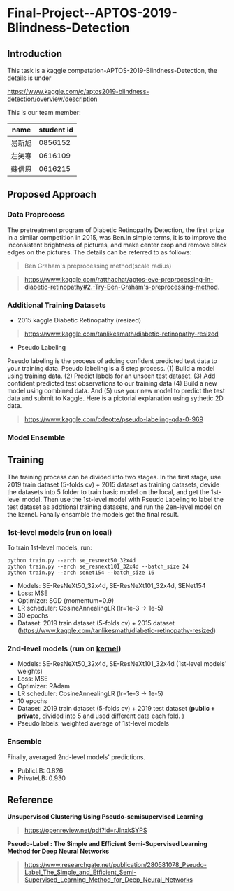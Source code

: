 # Final-Project--APTOS-2019-Blindness-Detection
## Introduction
This task is a kaggle competation-APTOS-2019-Blindness-Detection, the details is under

https://www.kaggle.com/c/aptos2019-blindness-detection/overview/description

This is our team member:

name | student id
------------ | ------------- |
易新旭 | 0856152
左笑寒 |  0616109
蘇信恩 |  0616215
## Proposed Approach
### Data Proprecess
The pretreatment program of Diabetic Retinopathy Detection, the first prize in a similar competition in 2015, was Ben.In simple terms, it is to improve the inconsistent brightness of pictures, and make center crop and remove black edges on the pictures. The details can be referred to as follows:
> Ben Graham's preprocessing method(scale radius) 

> https://www.kaggle.com/ratthachat/aptos-eye-preprocessing-in-diabetic-retinopathy#2.-Try-Ben-Graham's-preprocessing-method.
### Additional Training Datasets
- 2015 kaggle Diabetic Retinopathy (resized)
> https://www.kaggle.com/tanlikesmath/diabetic-retinopathy-resized

- Pseudo Labeling

Pseudo labeling is the process of adding confident predicted test data to your training data. Pseudo labeling is a 5 step process. (1) Build a model using training data. (2) Predict labels for an unseen test dataset. (3) Add confident predicted test observations to our training data (4) Build a new model using combined data. And (5) use your new model to predict the test data and submit to Kaggle. Here is a pictorial explanation using sythetic 2D data.
> https://www.kaggle.com/cdeotte/pseudo-labeling-qda-0-969
### Model Ensemble
## Training
The training process can be divided into two stages. In the first stage, use 2019 train dataset (5-folds cv) + 2015 dataset as training datasets, devide the datasets into 5 folder to train basic model on the local, and get the 1st-level model. Then use the 1st-level model with Pseudo Labeling to label the test dataset as addtional training datasets, and run the 2en-level model on the kernel. Fanally ensamble the models get the final result.
### 1st-level models (run on local)
To train 1st-level models, run:

```
python train.py --arch se_resnext50_32x4d
python train.py --arch se_resnext101_32x4d --batch_size 24
python train.py --arch senet154 --batch_size 16
```
- Models: SE-ResNeXt50\_32x4d, SE-ResNeXt101\_32x4d, SENet154
- Loss: MSE
- Optimizer: SGD (momentum=0.9)
- LR scheduler: CosineAnnealingLR (lr=1e-3 -> 1e-5)
- 30 epochs
- Dataset: 2019 train dataset (5-folds cv) + 2015 dataset (https://www.kaggle.com/tanlikesmath/diabetic-retinopathy-resized)

### 2nd-level models (run on [kernel](https://www.kaggle.com/stormdiv/nctu-cs-t0828-final-aptos-2019-0856152?scriptVersionId=49287316))
- Models: SE-ResNeXt50\_32x4d, SE-ResNeXt101\_32x4d (1st-level models' weights)
- Loss: MSE
- Optimizer: RAdam
- LR scheduler: CosineAnnealingLR (lr=1e-3 -> 1e-5)
- 10 epochs
- Dataset: 2019 train dataset (5-folds cv) + 2019 test dataset (**public + private**,  divided into 5 and used different data each fold. )
- Pseudo labels: weighted average of 1st-level models

### Ensemble
Finally, averaged 2nd-level models' predictions.

- PublicLB: 0.826
- PrivateLB: 0.930
## Reference 
**Unsupervised Clustering Using Pseudo-semisupervised Learning**
> https://openreview.net/pdf?id=rJlnxkSYPS

**Pseudo-Label : The Simple and Efficient Semi-Supervised Learning Method for Deep Neural Networks**
> https://www.researchgate.net/publication/280581078_Pseudo-Label_The_Simple_and_Efficient_Semi-Supervised_Learning_Method_for_Deep_Neural_Networks


